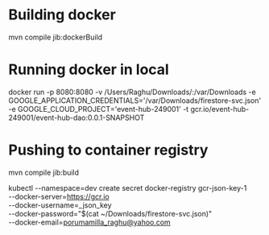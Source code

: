 # Building docker
 mvn compile jib:dockerBuild

# Running docker in local
docker run -p 8080:8080 -v /Users/Raghu/Downloads/:/var/Downloads -e GOOGLE_APPLICATION_CREDENTIALS='/var/Downloads/firestore-svc.json' -e GOOGLE_CLOUD_PROJECT='event-hub-249001' -t gcr.io/event-hub-249001/event-hub-dao:0.0.1-SNAPSHOT

# Pushing to container registry
mvn compile jib:build



kubectl --namespace=dev create secret docker-registry gcr-json-key-1 \
          --docker-server=https://gcr.io \
          --docker-username=_json_key \
          --docker-password="$(cat ~/Downloads/firestore-svc.json)" \
          --docker-email=porumamilla_raghu@yahoo.com
